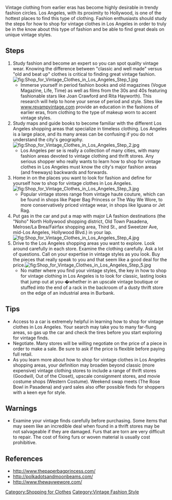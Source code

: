 Vintage clothing from earlier eras has become highly desirable in trendy
fashion circles. Los Angeles, with its proximity to Hollywood, is one of
the hottest places to find this type of clothing. Fashion enthusiasts
should study the steps for how to shop for vintage clothes in Los
Angeles in order to truly be in the know about this type of fashion and
be able to find great deals on unique vintage styles.

## Steps

1.  Study fashion and become an expert so you can spot quality vintage
    wear. Knowing the difference between "classic and well made" versus
    "old and beat up" clothes is critical to finding great vintage
    fashion.![](Shop_for_Vintage_Clothes_in_Los_Angeles_Step_1.jpg "fig:Shop_for_Vintage_Clothes_in_Los_Angeles_Step_1.jpg")
    -   Immerse yourself in period fashion books and old magazines
        (Vogue Magazine, Life, Time) as well as films from the 30s and
        40s featuring fashionable stars like Joan Crawford and Rita
        Hayworth). This research will help to hone your sense of period
        and style. Sites like www.revampvintage.com provide an education
        in the fashions of earlier eras, from clothing to the type of
        makeup worn to accent vintage styles.
2.  Study maps and guide books to become familiar with the different Los
    Angeles shopping areas that specialize in timeless clothing. Los
    Angeles is a large place, and its many areas can be confusing if you
    do not understand the city's
    geography.![](Shop_for_Vintage_Clothes_in_Los_Angeles_Step_2.jpg "fig:Shop_for_Vintage_Clothes_in_Los_Angeles_Step_2.jpg")
    -   Los Angeles per se is really a collection of many cities, with
        many fashion areas devoted to vintage clothing and thrift
        stores. Any serious shopper who really wants to learn how to
        shop for vintage clothes in Los Angeles must know the city's
        major fashion areas (and freeways) backwards and forwards.
3.  Home in on the places you want to look for fashion and define for
    yourself how to shop for vintage clothes in Los
    Angeles.![](Shop_for_Vintage_Clothes_in_Los_Angeles_Step_3.jpg "fig:Shop_for_Vintage_Clothes_in_Los_Angeles_Step_3.jpg")
    -   Popular vintage stores range from vintage haute couture, which
        can be found in shops like Paper Bag Princess or The Way We
        Wore, to more conservatively priced vintage wear, in shops like
        Iguana or Jet Rag.
4.  Put gas in the car and put a map with major LA fashion destinations
    (the "Noho" North Hollywood shopping district, Old Town Pasadena,
    Melrose/La Brea/Fairfax shopping area, Third St., and Sweetzer Ave,
    mid-Los Angeles, Hollywood Blvd.) in your
    lap.![](Shop_for_Vintage_Clothes_in_Los_Angeles_Step_4.jpg "fig:Shop_for_Vintage_Clothes_in_Los_Angeles_Step_4.jpg")
5.  Drive to the Los Angeles shopping areas you want to explore. Look
    around carefully in each store. Examine the clothing carefully. Ask
    a lot of questions. Call on your expertise in vintage styles as you
    look. Buy the pieces that really speak to you and that seem like a
    good deal for the
    price.![](Shop_for_Vintage_Clothes_in_Los_Angeles_Step_5.jpg "fig:Shop_for_Vintage_Clothes_in_Los_Angeles_Step_5.jpg")
    -   No matter where you find your vintage styles, the key in how to
        shop for vintage clothing in Los Angeles is to look for classic,
        lasting looks that jump out at you-�whether in an upscale
        vintage boutique or stuffed into the end of a rack in the
        backroom of a dusty thrift store on the edge of an industrial
        area in Burbank.

## Tips

-   Access to a car is extremely helpful in learning how to shop for
    vintage clothes in Los Angeles. Your search may take you to many
    far-flung areas, so gas up the car and check the tires before you
    start exploring for vintage finds.
-   Negotiate. Many stores will be willing negotiate on the price of a
    piece in order to make a sale. Be sure to ask if the price is
    flexible before paying full retail.
-   As you learn more about how to shop for vintage clothes in Los
    Angeles shopping areas, your definition may broaden beyond classic
    (more expensive) vintage clothing stores to include a range of
    thrift stores (Goodwill, Out of the Closet), upscale consignment
    stores, and movie costume shops (Western Costume). Weekend swap
    meets (The Rose Bowl in Pasadena) and yard sales also offer possible
    finds for shoppers with a keen eye for style.

## Warnings

-   Examine your vintage finds carefully before purchasing. Some items
    that may seem like an incredible deal when found in a thrift stores
    may be not salvageable if they are damaged. Furs that are torn are
    very difficult to repair. The cost of fixing furs or woven material
    is usually cost prohibitive.

## References

-   [<http://www.thepaperbagprincess.com/>](http://www.thepaperbagprincess.com/)
-   [<http://polkadotsandmoonbeams.com/>](http://polkadotsandmoonbeams.com/)
-   [<http://www.thewaywewore.com/>](http://www.thewaywewore.com/)

[Category:Shopping for
Clothes](Category:Shopping_for_Clothes "wikilink") [Category:Vintage
Fashion Style](Category:Vintage_Fashion_Style "wikilink")